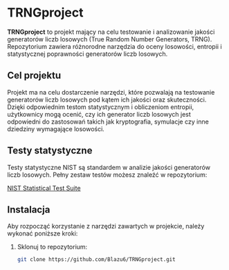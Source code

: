 # TRNGproject

**TRNGproject** to projekt mający na celu testowanie i analizowanie jakości generatorów liczb losowych (True Random Number Generators, TRNG). Repozytorium zawiera różnorodne narzędzia do oceny losowości, entropii i statystycznej poprawności generatorów liczb losowych.

## Cel projektu

Projekt ma na celu dostarczenie narzędzi, które pozwalają na testowanie generatorów liczb losowych pod kątem ich jakości oraz skuteczności. Dzięki odpowiednim testom statystycznym i obliczeniom entropii, użytkownicy mogą ocenić, czy ich generator liczb losowych jest odpowiedni do zastosowań takich jak kryptografia, symulacje czy inne dziedziny wymagające losowości.

## Testy statystyczne

Testy statystyczne NIST są standardem w analizie jakości generatorów liczb losowych. Pełny zestaw testów możesz znaleźć w repozytorium:

[NIST Statistical Test Suite](https://github.com/terrillmoore/NIST-Statistical-Test-Suite.git)

## Instalacja

Aby rozpocząć korzystanie z narzędzi zawartych w projekcie, należy wykonać poniższe kroki:

1. Sklonuj to repozytorium:

   ```bash
   git clone https://github.com/Blazu6/TRNGproject.git
